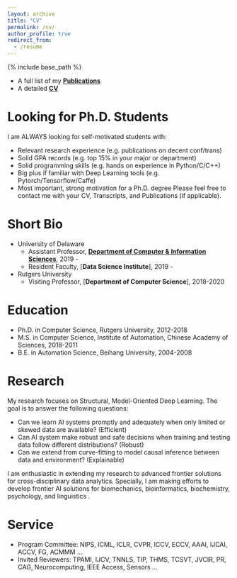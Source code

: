 ```yaml
---
layout: archive
title: "CV"
permalink: /cv/
author_profile: true
redirect_from:
  - /resume
---
```


{% include base_path %}

- A full list of my [**Publications**](https://xipeng13.github.io/homepage/files/PUBLICATION.pdf)
- A detailed [**CV**](https://xipeng13.github.io/homepage/files/CV.pdf)

Looking for Ph.D. Students
======
I am ALWAYS looking for self-motivated students with:
* Relevant research experience (e.g. publications on decent conf/trans)
* Solid GPA records (e.g. top 15% in your major or department)
* Solid programming skills (e.g. hands on experience in Python/C/C++)
* Big plus if familiar with Deep Learning tools (e.g. Pytorch/Tensorflow/Caffe)
* Most important, strong motivation for a Ph.D. degree
Please feel free to contact me with your CV, Transcripts, and Publications (if applicable).

Short Bio
======
* University of Delaware
  * Assistant Professor, [**Department of Computer & Information Sciences**](https://www.cis.udel.edu/), 2019 -
  * Resident Faculty, [**Data Science Institute**], 2019 -
* Rutgers University
  * Visiting Professor, [**Department of Computer Science**], 2018-2020
  
Education
======
* Ph.D. in Computer Science, Rutgers University, 2012-2018
* M.S. in Computer Science, Institute of Automation, Chinese Academy of Sciences, 2018-2011
* B.E. in Automation Science, Beihang University, 2004-2008

Research
======
My research focuses on Structural, Model-Oriented Deep Learning. The goal is to answer the following questions:
* Can we learn AI systems promptly and adequately when only limited or skewed data are available? (Efficient)
* Can AI system make robust and safe decisions when training and testing data follow different distributions? (Robust)
* Can we extend from curve-fitting to model causal inference between data and environment? (Explainable)

I am enthusiastic in extending my research to advanced frontier solutions for cross-disciplinary data analytics. Specially, I am making efforts to develop frontier AI solutions for biomechanics, bioinformatics, biochemistry, psychology, and linguistics .
  
Service
======
* Program Committee: NIPS, ICML, ICLR, CVPR, ICCV, ECCV, AAAI, IJCAI, ACCV, FG, ACMMM ...
* Invited Reviewers: TPAMI, IJCV, TNNLS, TIP, THMS, TCSVT, JVCIR, PR, CAG, Neurocomputing, IEEE Access, Sensors ...
